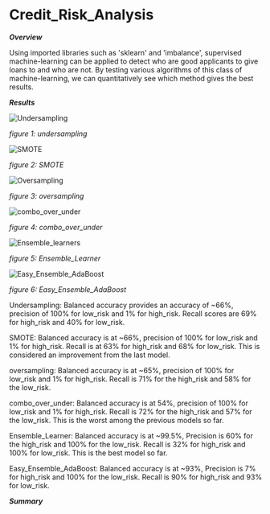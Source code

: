 # Credit_Risk_Analysis

***Overview***

Using imported libraries such as 'sklearn' and 'imbalance', supervised machine-learning can be applied to detect who are good applicants to give loans to and who are not. By testing various algorithms of this class of machine-learning, we can quantitatively see which method gives the best results.

***Results***

![Undersampling](https://user-images.githubusercontent.com/99565016/173214359-c590216a-132f-4257-9e1c-cf88e9374135.PNG)

*figure 1: undersampling*


![SMOTE](https://user-images.githubusercontent.com/99565016/173214354-606811cf-9b2c-4bb2-b40f-16b9895a4fff.PNG)

*figure 2: SMOTE*


![Oversampling](https://user-images.githubusercontent.com/99565016/173214353-b73dd25b-351f-476e-a998-d41283310471.PNG)

*figure 3: oversampling*


![combo_over_under](https://user-images.githubusercontent.com/99565016/173214345-081ccdf1-6cc3-4d79-924e-df520c726849.PNG)

*figure 4: combo_over_under*


![Ensemble_learners](https://user-images.githubusercontent.com/99565016/173214421-3232b801-4927-41eb-b9f9-502c46776189.PNG)

*figure 5: Ensemble_Learner*


![Easy_Ensemble_AdaBoost](https://user-images.githubusercontent.com/99565016/173214425-ae4e504e-6c8a-4c70-997a-f2438f240097.PNG)

*figure 6: Easy_Ensemble_AdaBoost*


Undersampling: Balanced accuracy provides an accuracy of ~66%, precision of 100% for low_risk and 1% for high_risk. Recall scores are 69% for high_risk and 40% for low_risk. 

SMOTE: Balanced accuracy is at ~66%, precision of 100% for low_risk and 1% for high_risk. Recall is at 63% for high_risk and 68% for low_risk. This is considered an improvement from the last model.

oversampling: Balanced accuracy is at ~65%, precision of 100% for low_risk and 1% for high_risk. Recall is 71% for the high_risk and 58% for the low_risk. 

combo_over_under: Balanced accuracy is at 54%, precision of 100% for low_risk and 1% for high_risk. Recall is 72% for the high_risk and 57% for the low_risk. This is the worst among the previous models so far.

Ensemble_Learner: Balanced accuracy is at ~99.5%, Precision is 60% for the high_risk and 100% for the low_risk. Recall is 32% for high_risk and 100% for low_risk. This is the best model so far.

Easy_Ensemble_AdaBoost: Balanced accuracy is at ~93%, Precision is 7% for high_risk and 100% for the low_risk. Recall is 90% for high_risk and 93% for low_risk.



***Summary***










